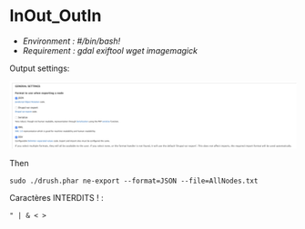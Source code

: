 # InOut_OutIn
* *Environment : #/bin/bash!*
* *Requirement : gdal exiftool wget imagemagick*

Output settings:

![Screenshot](Img/Node_Export.png)

Then
```
sudo ./drush.phar ne-export --format=JSON --file=AllNodes.txt
```
Caractères INTERDITS ! :
```
" | & < >
```
